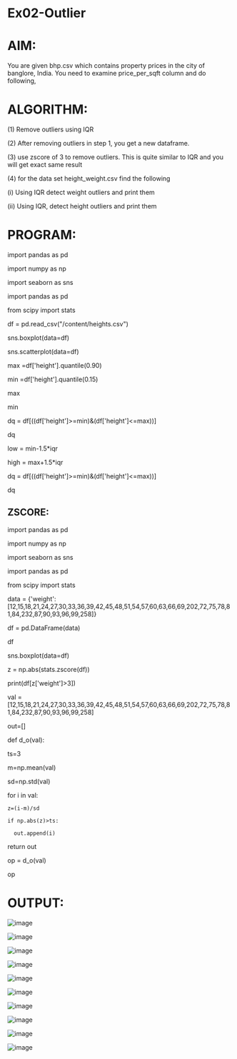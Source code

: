 # Ex02-Outlier
# AIM:
You are given bhp.csv which contains property prices in the city of banglore, India. You need to examine price_per_sqft column and do following,

# ALGORITHM:
(1) Remove outliers using IQR

(2) After removing outliers in step 1, you get a new dataframe.

(3) use zscore of 3 to remove outliers. This is quite similar to IQR and you will get exact same result

(4) for the data set height_weight.csv find the following

(i) Using IQR detect weight outliers and print them

(ii) Using IQR, detect height outliers and print them

# PROGRAM:
import pandas as pd

import numpy as np

import seaborn as sns

import pandas as pd

from scipy import stats

df = pd.read_csv("/content/heights.csv")

sns.boxplot(data=df)

sns.scatterplot(data=df)

max =df['height'].quantile(0.90)

min =df['height'].quantile(0.15)

max

min

dq = df[((df['height']>=min)&(df['height']<=max))]

dq

low = min-1.5*iqr

high = max+1.5*iqr

dq = df[((df['height']>=min)&(df['height']<=max))]

dq

## ZSCORE:

import pandas as pd

import numpy as np

import seaborn as sns

import pandas as pd

from scipy import stats

data = {'weight':[12,15,18,21,24,27,30,33,36,39,42,45,48,51,54,57,60,63,66,69,202,72,75,78,81,84,232,87,90,93,96,99,258]}

df = pd.DataFrame(data)

df

sns.boxplot(data=df)

z = np.abs(stats.zscore(df))

print(df[z['weight']>3])

val = [12,15,18,21,24,27,30,33,36,39,42,45,48,51,54,57,60,63,66,69,202,72,75,78,81,84,232,87,90,93,96,99,258]

out=[]

def d_o(val):

  ts=3
  
  m=np.mean(val)
  
  sd=np.std(val)
  
  for i in val:
  
    z=(i-m)/sd
    
    if np.abs(z)>ts:
    
      out.append(i)
      
  return out

  op = d_o(val)

  op

  # OUTPUT:

  ![image](https://github.com/Yugendaran/ODD2023---Datascience---Ex-02/assets/128135616/ce20a1d1-83d7-4ba9-ba68-d1b6a6a9fc74)

  ![image](https://github.com/Yugendaran/ODD2023---Datascience---Ex-02/assets/128135616/d99857a5-ba5d-4205-b136-fe5db64f82e4)

  ![image](https://github.com/Yugendaran/ODD2023---Datascience---Ex-02/assets/128135616/3575c862-ddc9-4676-bc2a-eb0b028c0335)

  ![image](https://github.com/Yugendaran/ODD2023---Datascience---Ex-02/assets/128135616/77c62ada-fc65-4dd1-bf90-6fb4fad91bd0)

  ![image](https://github.com/Yugendaran/ODD2023---Datascience---Ex-02/assets/128135616/1baf73cc-50a3-4b5c-9811-68c7a104cc09)

  ![image](https://github.com/Yugendaran/ODD2023---Datascience---Ex-02/assets/128135616/2d457791-498c-43e7-920f-2e9d9027cdc2)

  ![image](https://github.com/Yugendaran/ODD2023---Datascience---Ex-02/assets/128135616/188ebebc-0dcf-443e-afbd-15986f2b10a4)

  ![image](https://github.com/Yugendaran/ODD2023---Datascience---Ex-02/assets/128135616/5d623ceb-b7ea-4993-bd0f-626bc7e4bc72)

  ![image](https://github.com/Yugendaran/ODD2023---Datascience---Ex-02/assets/128135616/849cecb5-3c55-48bf-999f-8dbc43f85049)

  ![image](https://github.com/Yugendaran/ODD2023---Datascience---Ex-02/assets/128135616/bb55307b-ca2e-447a-9cba-f1a18fcf8066)










